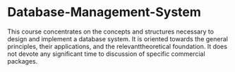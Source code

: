 # Database-Management-System
This course concentrates on the concepts and structures necessary to design and implement a database system. It is oriented towards the general principles, their applications, and the relevanttheoretical foundation. It does not devote any significant time to discussion of specific commercial packages.
